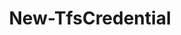﻿---
title: New-TfsCredential
breadcrumbs: [ "Credential" ]
parent: "Credential"
description: "Provides credentials to use when you connect to a Team Foundation Server or Azure DevOps organization. "
remarks: 
parameterSets: 
  "_All_": [ Cached, Credential, Interactive, Password, PersonalAccessToken, Url, UserName ] 
  "Cached credentials":  
    Url: 
      type: "Uri"  
      position: "0"  
      required: true  
    Cached: 
      type: "SwitchParameter"  
      required: true  
  "User name and password":  
    Url: 
      type: "Uri"  
      position: "0"  
      required: true  
    Password: 
      type: "SecureString"  
      required: true  
    UserName: 
      type: "string"  
      required: true  
  "Credential object":  
    Url: 
      type: "Uri"  
      position: "0"  
      required: true  
    Credential: 
      type: "object"  
      required: true  
  "Personal Access Token":  
    Url: 
      type: "Uri"  
      position: "0"  
      required: true  
    PersonalAccessToken: 
      type: "string"  
      required: true  
  "Prompt for credential":  
    Url: 
      type: "Uri"  
      position: "0"  
      required: true  
    Interactive: 
      type: "SwitchParameter" 
parameters: 
  - name: "Url" 
    description: "Specifies the URL of the server, collection or organization to connect to. " 
    required: true 
    globbing: false 
    position: 0 
    type: "Uri" 
  - name: "Cached" 
    description: "Specifies that cached (default) credentials should be used when possible/available. " 
    required: true 
    globbing: false 
    type: "SwitchParameter" 
    defaultValue: "False" 
  - name: "UserName" 
    description: "Specifies a user name for authentication modes (such as Basic) that support username/password-based credentials. Must be used in conjunction with the -Password argument " 
    required: true 
    globbing: false 
    type: "string" 
  - name: "Password" 
    description: "Specifies a password for authentication modes (such as Basic) that support username/password-based credentials. Must be used in conjunction with the -UserName argument " 
    required: true 
    globbing: false 
    type: "SecureString" 
  - name: "Credential" 
    description: "Specifies a user account that has permission to perform this action. To provide a user name and password, a Personal Access Token, and/or to open a input dialog to enter your credentials, call Get-TfsCredential with the appropriate arguments and pass its return to this argument. " 
    required: true 
    globbing: false 
    type: "object" 
  - name: "PersonalAccessToken" 
    description: "Specifies a personal access token, used as an alternate credential, to authenticate to Azure DevOps " 
    required: true 
    globbing: false 
    type: "string" 
    aliases: [ Pat ] 
  - name: "Pat" 
    description: "Specifies a personal access token, used as an alternate credential, to authenticate to Azure DevOps This is an alias of the PersonalAccessToken parameter." 
    required: true 
    globbing: false 
    type: "string" 
    aliases: [ Pat ] 
  - name: "Interactive" 
    description: "Prompts for user credentials. Can be used for any Team Foundation Server or Azure DevOps account - the proper login dialog is automatically selected. Should only be used in an interactive PowerShell session (i.e., a PowerShell terminal window), never in an unattended script (such as those executed during an automated build). Currently it is only supported in Windows PowerShell. " 
    globbing: false 
    type: "SwitchParameter" 
    defaultValue: "False"
inputs: 
outputs: 
  - type: "Microsoft.VisualStudio.Services.Common.VssCredentials" 
    description: 
notes: 
relatedLinks: 
  - text: "Online Version:" 
    uri: "https://tfscmdlets.dev/docs/cmdlets/Credential/New-TfsCredential"
aliases: 
examples: 
---
